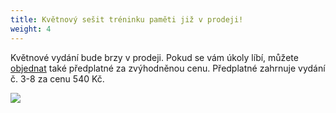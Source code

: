 ```yaml
---
title: Květnový sešit tréninku paměti již v prodeji!
weight: 4
---
```

Květnové vydání bude brzy v prodeji. Pokud se vám úkoly líbí,  můžete [objednat](https://vigvam.webooker.eu/Actions) také předplatné za zvýhodněnou cenu. Předplatné zahrnuje vydání č. 3-8 za cenu 540 Kč.

![](/images/uploads/pamet_sesit.jpg)